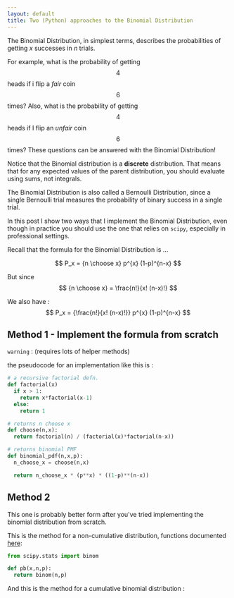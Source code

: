 ```yaml
---
layout: default
title: Two (Python) approaches to the Binomial Distribution
---
```

<script type="text/javascript"
  src="https://cdnjs.cloudflare.com/ajax/libs/mathjax/2.7.3/MathJax.js?config=TeX-AMS-MML_HTMLorMML">
</script>


The Binomial Distribution, in simplest terms, describes the probabilities of getting $x$ successes in $n$ trials. 

For example, what is the probability of getting $$4$$ heads if i flip a _fair_ coin $$6$$ times? Also, what is the probability of getting $$4$$ heads if I flip an _unfair_ coin $$6$$ times? These questions can be answered with the Binomial Distribution!

Notice that the Binomial distribution is a **discrete** distribution. That means that for any expected values of the parent distribution, you should evaluate using sums, not integrals. 

The Binomial Distribution is also called a Bernoulli Distribution, since a single Bernoulli trial measures the probability of binary success in a single trial. 

In this post I show two ways that I implement the Binomial Distribution, even though in practice you should use the one that relies on `scipy`, especially in professional settings. 

Recall that the formula for the Binomial Distribution is ...

$$
P_x = {n \choose x} p^{x} (1-p)^{n-x}
$$

But since $$ {n \choose x} = \frac{n!}{x! (n-x)!} $$

We also have :
$$
P_x = {\frac{n!}{x! (n-x)!}} p^{x} (1-p)^{n-x}
$$


## Method 1 - Implement the formula from scratch 

`warning` : (requires lots of helper methods)

the pseudocode for an implementation like this is :


```python
# a recursive factorial defn. 
def factorial(x)
  if x > 1:
    return x*factorial(x-1)
  else:
    return 1

# returns n choose x
def choose(n,x):
  return factorial(n) / (factorial(x)*factorial(n-x))

# returns binomial PMF
def binomial_pdf(n,x,p):
  n_choose_x = choose(n,x)

  return n_choose_x * (p**x) * ((1-p)**(n-x))

```

## Method 2

This one is probably better form after you've tried implementing the binomial distribution from scratch. 

This is the method for a non-cumulative distribution, functions documented [here](https://docs.scipy.org/doc/scipy/reference/generated/scipy.stats.binom.html):

```python
from scipy.stats import binom

def pb(x,n,p):
  return binom(n,p)

```
And this is the method for a cumulative binomial distribution :

```python
```